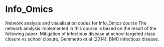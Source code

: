 # Info_Omics
Network analysis and visualisation codes for Info_Omics course
The network analysis implemented in this course is based on the result of the following paper:
Mitigation of infectious disease at school:targeted class closure vs school closure, Gemmetto et.al (2014), BMC infectious disease.
